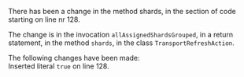 There has been a change in the method shards, in the section of code starting on line nr 128.
  
The change is in the invocation ```allAssignedShardsGrouped```, in a return statement, in the method ```shards```, in the class ```TransportRefreshAction```.
  
The following changes have been made:  
Inserted literal ```true``` on line 128.  
